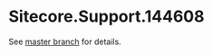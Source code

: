 # Sitecore.Support.144608

See [master branch](https://github.com/sitecoresupport/Sitecore.Support.144608) for details.